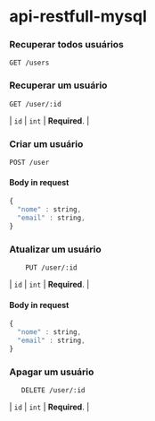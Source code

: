 # api-restfull-mysql



### Recuperar todos usuários

```http
GET /users
```
### Recuperar um usuário

```http
GET /user/:id
```
| `id` | `int` | **Required**. |


### Criar um usuário

```http
POST /user
```

#### Body in request

```javascript
{
  "nome" : string,
  "email" : string,
}
```
### Atualizar um usuário

```http
    PUT /user/:id
```
| `id` | `int` | **Required**. |
#### Body in request

```javascript
{
  "nome" : string,
  "email" : string,
}
```

### Apagar um usuário

```http
   DELETE /user/:id
```
| `id` | `int` | **Required**. |

